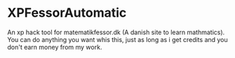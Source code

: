 # XPFessorAutomatic
An xp hack tool for matematikfessor.dk (A danish site to learn mathmatics).
You can do anything you want whis this, just as long as i get credits and you don't earn money from my work.
